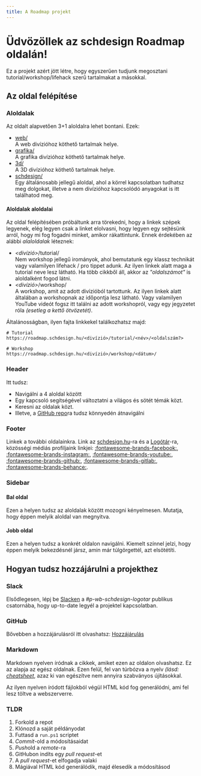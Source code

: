 ```yaml
---
title: A Roadmap projekt
---
```


# Üdvözöllek az schdesign Roadmap oldalán!

Ez a projekt azért jött létre, hogy egyszerűen tudjunk megosztani tutorial/workshop/lifehack szerű tartalmakat a másokkal.

## Az oldal felépítése

### Aloldalak

Az oldalt alapvetően 3+1 aloldalra lehet bontani. Ezek:

- [web/](./web/)<br>
    A web divízióhoz köthető tartalmak helye.
- [grafika/](./grafika/)<br>
    A grafika divízióhoz köthető tartalmak helye.
- [3d/](./3d/)<br>
    A 3D divízióhoz köthető tartalmak helye.
- [schdesign/](./schdesign/)<br>
    Egy általánosabb jellegű aloldal, ahol a körrel kapcsolatban tudhatsz meg dolgokat, illetve a nem divízióhoz kapcsolódó anyagokat is itt találhatod meg.

#### Aloldalak aloldalai

Az oldal felépítésében próbáltunk arra törekedni, hogy a linkek szépek legyenek, elég legyen csak a linket elolvasni, hogy legyen egy sejtésünk arról, hogy mi fog fogadni minket, amikor rákattintunk. Ennek érdekében az alábbi *alaloldalak* léteznek:

- *<divízió\>*/tutorial/<br>
    Nem workshop jellegű irományok, ahol bemutatunk egy klassz technikát vagy valamilyen lifehack / pro tippet adunk. Az ilyen linkek alatt maga a tutorial neve lesz látható. Ha több cikkből áll, akkor az *"oldalszámot"* is aloldalként fogod látni.
- *<divízió\>*/workshop/<br>
    A workshop, amit az adott divízióból tartottunk. Az ilyen linkek alatt általában a workshopnak az időpontja lesz látható. Vagy valamilyen YouTube videót fogsz itt találni az adott workshopról, vagy egy jegyzetet róla *(esetleg a kettő ötvözetét)*.

Általánosságban, ilyen fajta linkkekel találkozhatsz majd:

```text
# Tutorial
https://roadmap.schdesign.hu/<divízió>/tutorial/<név>/<oldalszám?>

# Workshop
https://roadmap.schdesign.hu/<divízió>/workshop/<dátum>/
```

### Header

Itt tudsz:

- Navigálni a 4 aloldal között
- Egy kapcsoló segítségével változtatni a világos és sötét témák közt.
- Keresni az oldalak közt.
- Illetve, a [GitHub repo](https://github.com/simonyiszk/schdesign-roadmap)ra tudsz könnyedén átnavigálni



### Footer

Linkek a további oldalainkra. Link az [schdesign.hu](https://schdesign.hu/)-ra és a [Logótár](https://logotar.schdesign.hu/)-ra, közösségi médiás profiljaink linkjei: [:fontawesome-brands-facebook:](https://www.facebook.com/schdesignbme/), [:fontawesome-brands-instagram:](https://www.instagram.com/schdesign.hu/), [:fontawesome-brands-youtube:](https://www.youtube.com/channel/UCrpoUHr-I8VjjLgXUz-AV6Q), [:fontawesome-brands-github:](https://github.com/simonyiszk), [:fontawesome-brands-gitlab:](https://git.sch.bme.hu/schdesign), [:fontawesome-brands-behance:](https://www.behance.net/wearethesds/).

### Sidebar

#### Bal oldal

Ezen a helyen tudsz az aloldalak között mozogni kényelmesen. Mutatja, hogy éppen melyik aloldal van megnyitva.

#### Jobb oldal

Ezen a helyen tudsz a konkrét oldalon navigálni. Kiemelt színnel jelzi, hogy éppen melyik bekezdésnél jársz, amin már túlgörgettél, azt elsötétíti.

## Hogyan tudsz hozzájárulni a projekthez

### Slack

Elsődlegesen, lépj be [Slacken](https://schdesign.slack.com/archives/C019S43GNC8) a *#p-wb-schdesign-logotar* publikus csatornába, hogy up-to-date legyél a projektel kapcsolatban.

### GitHub

Bővebben a hozzájárulásról itt olvashatsz: [Hozzájárulás](/schdesign/tutorial/hozzajarulas/)

### Markdown

Markdown nyelven íródnak a cikkek, amiket ezen az oldalon olvashatsz. Ez az alapja az egész oldalnak. Ezen felül, fel van túrbózva a nyelv *(lásd: [cheatsheet](./schdesign/tutorial/markdown-cheatsheet/)*, azaz ki van egészítve nem annyira szabványos újításokkal.

Az ilyen nyelven íródott fájlokból végül HTML kód fog generálódni, ami fel lesz töltve a webszerverre.

### TLDR

1. Forkold a repot
2. Klónozd a saját példányodat
3. Futtasd a `run.ps1` scriptet
4. <i>Commit</i>-old a módosításaidat
5. <i>Push</i>old a <i>remote</i>-ra
6. GitHubon indíts egy <i>pull request</i>-et
7. A <i>pull request</i>-et elfogadja valaki
8. Mágiával HTML kód generálódik, majd élesedik a módosításod
